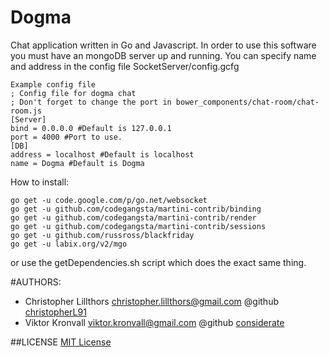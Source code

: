 Dogma
============

Chat application written in Go and Javascript.
In order to use this software you must have an mongoDB server up and running. You can specify name and address in the config file SocketServer/config.gcfg

```
Example config file
; Config file for dogma chat
; Don't forget to change the port in bower_components/chat-room/chat-room.js
[Server]
bind = 0.0.0.0 #Default is 127.0.0.1
port = 4000 #Port to use.
[DB]
address = localhost #Default is localhost
name = Dogma #Default is Dogma
```

How to install:
```
go get -u code.google.com/p/go.net/websocket
go get -u github.com/codegangsta/martini-contrib/binding
go get -u github.com/codegangsta/martini-contrib/render
go get -u github.com/codegangsta/martini-contrib/sessions
go get -u github.com/russross/blackfriday
go get -u labix.org/v2/mgo
```
or use the getDependencies.sh script which does the exact same thing.

#AUTHORS:

- Christopher Lillthors christopher.lillthors@gmail.com @github [christopherL91](http://github.com/christopherL91)
- Viktor Kronvall viktor.kronvall@gmail.com @github [considerate](http://github.com/considerate)


##LICENSE
[MIT License](./public/markdown/license.md)